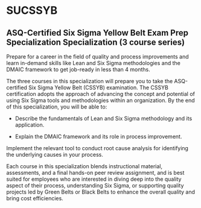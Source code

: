 # SUCSSYB
## ASQ-Certified Six Sigma Yellow Belt Exam Prep Specialization Specialization (3 course series)

Prepare for a career in the field of quality and process improvements and learn in-demand skills like Lean and Six Sigma methodologies and the DMAIC framework to get job-ready in less than 4 months.

The three courses in this specialization will prepare you to take the ASQ-certified Six Sigma Yellow Belt (CSSYB) examination. The CSSYB certification adopts the approach of advancing the concept and potential of using Six Sigma tools and methodologies within an organization. By the end of this specialization, you will be able to:

- Describe the fundamentals of Lean and Six Sigma methodology and its application.

- Explain the DMAIC framework and its role in process improvement.

Implement the relevant tool to conduct root cause analysis for identifying the underlying causes in your process.

Each course in this specialization blends instructional material, assessments, and a final hands-on peer review assignment, and is best suited for employees who are interested in diving deep into the quality aspect of their process, understanding Six Sigma, or supporting quality projects led by Green Belts or Black Belts to enhance the overall quality and bring cost efficiencies.

